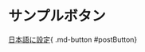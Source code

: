 # サンプルボタン

[日本語に設定](){ .md-button #postButton}

<script>
document.getElementById('postButton').addEventListener('click', function() {
    fetch('http://127.0.0.1:15520/api/setconfig', {
        method: 'POST',
        headers: {
            'Content-Type': 'application/json'
        },
        body: JSON.stringify(
            {
                "YNC-NEO": 
                {
                    "NativeLanguage": 43
                }
            }        
        )
    })
    .then(response => response.json())
    .then(data => console.log('成功:', data))
    .catch((error) => console.error('エラー:', error));
});
</script>